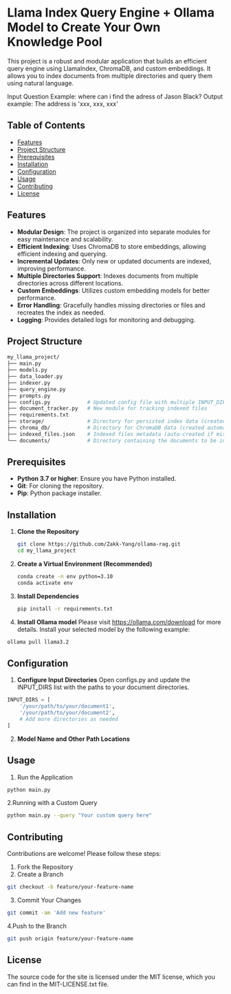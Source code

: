 # Llama Index Query Engine + Ollama Model to Create Your Own Knowledge Pool

This project is a robust and modular application that builds an efficient query engine using LlamaIndex, ChromaDB, and custom embeddings. It allows you to index documents from multiple directories and query them using natural language.

Input Question Example: where can i find the adress of Jason Black?
Output example: The address is 'xxx, xxx, xxx'



## Table of Contents

- [Features](#features)
- [Project Structure](#project-structure)
- [Prerequisites](#prerequisites)
- [Installation](#installation)
- [Configuration](#configuration)
- [Usage](#usage)
- [Contributing](#contributing)
- [License](#license)

## Features

- **Modular Design**: The project is organized into separate modules for easy maintenance and scalability.
- **Efficient Indexing**: Uses ChromaDB to store embeddings, allowing efficient indexing and querying.
- **Incremental Updates**: Only new or updated documents are indexed, improving performance.
- **Multiple Directories Support**: Indexes documents from multiple directories across different locations.
- **Custom Embeddings**: Utilizes custom embedding models for better performance.
- **Error Handling**: Gracefully handles missing directories or files and recreates the index as needed.
- **Logging**: Provides detailed logs for monitoring and debugging.

## Project Structure
```graphql
my_llama_project/
├── main.py
├── models.py
├── data_loader.py
├── indexer.py
├── query_engine.py
├── prompts.py
├── configs.py            # Updated config file with multiple INPUT_DIRS
├── document_tracker.py   # New module for tracking indexed files
├── requirements.txt
├── storage/              # Directory for persisted index data (created automatically if missing)
├── chroma_db/            # Directory for ChromaDB data (created automatically if missing)
├── indexed_files.json    # Indexed files metadata (auto-created if missing)
└── documents/            # Directory containing the documents to be indexed

```

## Prerequisites

- **Python 3.7 or higher**: Ensure you have Python installed.
- **Git**: For cloning the repository.
- **Pip**: Python package installer.

## Installation

1. **Clone the Repository**

   ```bash
   git clone https://github.com/Zakk-Yang/ollama-rag.git
   cd my_llama_project
   ```

2. **Create a Virtual Environment (Recommended)**
    ```bash
    conda create -n env python=3.10
    conda activate env
    ```

3. **Install Dependencies**
    ```bash
    pip install -r requirements.txt
    ```
    
4. **Install Ollama model**
Please visit https://ollama.com/download for more details.
Install your selected model by the following example: 
```bash
ollama pull llama3.2
```

## Configuration
1. **Configure Input Directories**
Open configs.py and update the INPUT_DIRS list with the paths to your document directories.
```python
INPUT_DIRS = [
    '/your/path/to/your/document1',
    '/your/path/to/your/document2',
    # Add more directories as needed
]
```
2. **Model Name and Other Path Locations**


## Usage
1. Run the Application
```bash
python main.py
```

2.Running with a Custom Query

```bash
python main.py --query "Your custom query here"
```

## Contributing
Contributions are welcome! Please follow these steps:
1. Fork the Repository
2. Create a Branch
```bash
git checkout -b feature/your-feature-name
```

3. Commit Your Changes
```bash
git commit -am 'Add new feature'
```
4.Push to the Branch
```bash
git push origin feature/your-feature-name
```

## License
The source code for the site is licensed under the MIT license, which you can find in the MIT-LICENSE.txt file.